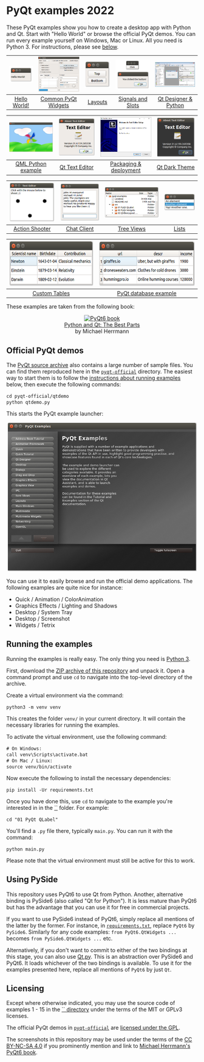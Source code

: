 # PyQt examples 2022

These PyQt examples show you how to create a desktop app with Python and Qt. Start with "Hello World" or browse the official PyQt demos. You can run every example yourself on Windows, Mac or Linux. All you need is Python 3. For instructions, please see [below](#running-the-examples).

| <a href="01 PyQt QLabel"><img src="screenshots/pyqt-qlabel.png" alt="PyQt QLabel" width=100px></a> | <a href="02 PyQt Widgets"><img src="screenshots/pyqt-widgets.png" alt="PyQt widgets screenshot" width=200px></a> | <a href="03 QVBoxLayout PyQt6"><img src="screenshots/qvboxlayout-pyqt5.png" alt="QVBoxLayout PyQt6" width=100px></a> | <a href="04 PyQt Signals and Slots"><img src="screenshots/pyqt-signals-and-slots.jpg" alt="PyQt Signals and Slots" width=170px></a> | <a href="05 Qt Designer Python"><img src="screenshots/qt-designer-windows.png" alt="Qt Designer Python" width=190px></a> |
| :--: | :--: | :--: | :--: | :--: |
| <a href="01 PyQt QLabel">Hello World!</a> | <a href="02 PyQt Widgets">Common PyQt Widgets</a> | <a href="03 QVBoxLayout PyQt6">Layouts</a> | <a href="04 PyQt Signals and Slots">Signals and Slots</a> | <a href="05 Qt Designer Python">Qt Designer & Python</a> |

| <a href="06 QML Python example"><img src="screenshots/qml-python-example.png" alt="QML Python example" width=200px></a> | <a href="07 Qt Text Editor"><img src="screenshots/qt-text-editor.png" alt="Qt Text Editor" width=180px></a> | <a href="08 PyQt6 exe"><img src="screenshots/pyqt5-exe.png" alt="PyQt6 exe" width=213px></a> | <a href="09 Qt dark theme"><img src="screenshots/qt-dark-theme.png" alt="Qt dark theme" width=180px></a> |
| :--: | :--: | :--: | :--: |
| <a href="06 QML Python example">QML Python example</a> | <a href="07 Qt Text Editor">Qt Text Editor</a> | <a href="08 PyQt6 exe">Packaging & deployment</a> | <a href="09 Qt dark theme">Qt Dark Theme</a> |

| <a href="10 QPainter Python example"><img src="screenshots/qpainter-python-example.png" alt="QPainter Python example" width=200px></a> | <a href="11 PyQt Thread example"><img src="screenshots/pyqt-thread-example.png" alt="PyQt Thread example" width=175px></a> | <a href="12 QTreeView example in Python"><img src="screenshots/qtreeview-example-in-python.png" alt="QTreeView example in Python" width=260px></a> | <a href="13 PyQt6 QListView"><img src="screenshots/pyqt5-qlistview.png" alt="PyQt6 QListView" width=138px></a> |
| :--: | :--: | :--: | :--: |
| <a href="10 QPainter Python example">Action Shooter</a> | <a href="11 PyQt Thread example">Chat Client</a> | <a href="12 QTreeView example in Python">Tree Views</a> | <a href="13 PyQt6 QListView">Lists</a> |

| <a href="14 QAbstractTableModel example"><img src="screenshots/qabstracttablemodel-example.png" alt="QAbstractTableModel example" height=120px></a> | <a href="15 PyQt database example"><img src="screenshots/pyqt-database-example.png" alt="QAbstractTableModel example" height=120px></a> |
| :--: | :--: |
| <a href="14 QAbstractTableModel example">Custom Tables</a> |  <a href="15 PyQt database example">PyQt database example</a> |

These examples are taken from the following book:

<p align="center">
    <a href="https://build-system.fman.io/pyqt6-book"><img src="https://build-system.fman.io/static/public/img/pyqt5-book.jpg" alt="PyQt6 book"></a>
    <br/>
    <a href="https://build-system.fman.io/pyqt6-book">Python and Qt: The Best Parts</a>
    <br/>
    by Michael Herrmann
</p>

## Official PyQt demos

The [PyQt source archive](https://www.riverbankcomputing.com/software/pyqt/download5) also contains a large number of sample files. You can find them reproduced here in the [`pyqt-official`](pyqt-official) directory. The easiest way to start them is to follow the [instructions about running examples](#running-the-examples) below, then execute the following commands:

    cd pyqt-official/qtdemo
    python qtdemo.py

This starts the PyQt example launcher:

<p align="center"><img src="screenshots/pyqt-examples-launcher.png" alt="PyQt Examples launcher"></p>

You can use it to easily browse and run the official demo applications. The following examples are quite nice for instance:

 * Quick / Animation / ColorAnimation
 * Graphics Effects / Lighting and Shadows
 * Desktop / System Tray
 * Desktop / Screenshot
 * Widgets / Tetrix

## Running the examples

Running the examples is really easy. The only thing you need is [Python 3](https://www.python.org/downloads/).

First, download the [ZIP archive of this repository](https://github.com/pyqt/examples/archive/_.zip) and unpack it. Open a command prompt and use `cd` to navigate into the top-level directory of the archive.

Create a virtual environment via the command:

    python3 -m venv venv

This creates the folder `venv/` in your current directory. It will contain the necessary libraries for running the examples.

To activate the virtual environment, use the following command:

```
# On Windows:
call venv\Scripts\activate.bat
# On Mac / Linux:
source venv/bin/activate
```

Now execute the following to install the necessary dependencies:

    pip install -Ur requirements.txt

Once you have done this, use `cd` to navigate to the example you're interested in in the [``](src) folder. For example:

    cd "01 PyQt QLabel"

You'll find a `.py` file there, typically `main.py`. You can run it with the command:

    python main.py

Please note that the virtual environment must still be active for this to work.

## Using PySide

This repository uses PyQt6 to use Qt from Python. Another, alternative binding is PySide6 (also called "Qt for Python"). It is less mature than PyQt6 but has the advantage that you can use it for free in commercial projects.

If you want to use PySide6 instead of PyQt6, simply replace all mentions of the latter by the former. For instance, in [`requirements.txt`](requirements.txt), replace `PyQt6` by `PySide6`. Similarly for any code examples: `from PyQt6.QtWidgets ...` becomes `from PySide6.QtWidgets ...` etc.

Alternatively, if you don't want to commit to either of the two bindings at this stage, you can also use [Qt.py](https://github.com/mottosso/Qt.py). This is an abstraction over PySide6 and PyQt6. It loads whichever of the two bindings is available. To use it for the examples presented here, replace all mentions of `PyQt6` by just `Qt`.

## Licensing

Except where otherwise indicated, you may use the source code of examples 1 - 15 in the [`` directory](src) under the terms of the MIT or GPLv3 licenses.

The official PyQt demos in [`pyqt-official`](pyqt-official) are [licensed under the GPL](pyqt-official/LICENSE).

The screenshots in this repository may be used under the terms of the [CC BY-NC-SA 4.0](https://creativecommons.org/licenses/by-nc-sa/4.0/) if you prominently mention and link to [Michael Herrmann's PyQt6 book](https://build-system.fman.io/pyqt6-book). 
